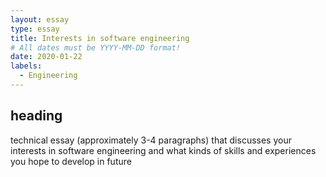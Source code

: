 ```yaml
---
layout: essay
type: essay
title: Interests in software engineering
# All dates must be YYYY-MM-DD format!
date: 2020-01-22
labels:
  - Engineering
---
```


## heading
technical essay (approximately 3-4 paragraphs) that discusses your interests in software engineering and what kinds of skills and experiences you hope to develop in future
